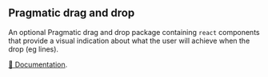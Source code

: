 ## Pragmatic drag and drop

An optional Pragmatic drag and drop package containing `react` components that provide a visual indication about what the user will achieve when the drop (eg lines).

[📖 Documentation](https://atlassian.design/components/pragmatic-drag-and-drop/).
